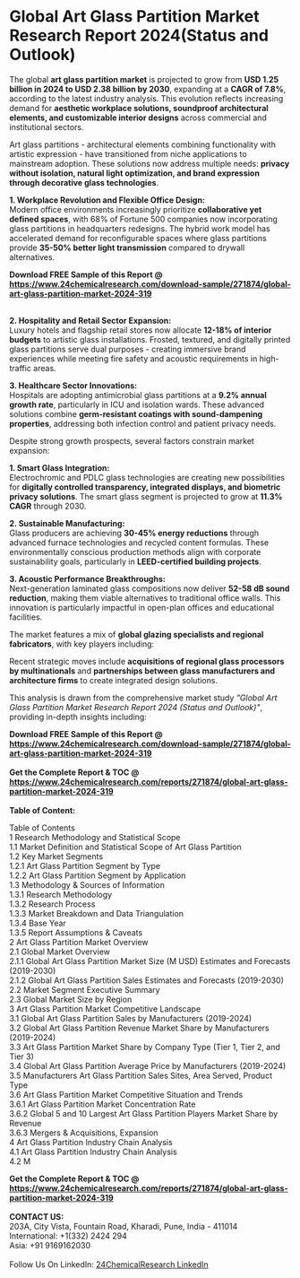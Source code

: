 <h1>Global Art Glass Partition Market Research Report 2024(Status and Outlook)</h1><p>The global <strong>art glass partition market</strong> is projected to grow from <strong>USD 1.25 billion in 2024 to USD 2.38 billion by 2030</strong>, expanding at a <strong>CAGR of 7.8%</strong>, according to the latest industry analysis. This evolution reflects increasing demand for <strong>aesthetic workplace solutions, soundproof architectural elements, and customizable interior designs</strong> across commercial and institutional sectors.</p><p>Art glass partitions - architectural elements combining functionality with artistic expression - have transitioned from niche applications to mainstream adoption. These solutions now address multiple needs: <strong>privacy without isolation, natural light optimization, and brand expression through decorative glass technologies</strong>.</p><p><strong>1. Workplace Revolution and Flexible Office Design:</strong><br>
Modern office environments increasingly prioritize <strong>collaborative yet defined spaces</strong>, with 68% of Fortune 500 companies now incorporating glass partitions in headquarters redesigns. The hybrid work model has accelerated demand for reconfigurable spaces where glass partitions provide <strong>35-50% better light transmission</strong> compared to drywall alternatives.</p><div><b>Download FREE Sample of this Report @ 
            <a href="https://www.24chemicalresearch.com/download-sample/271874/global-art-glass-partition-market-2024-319">
            https://www.24chemicalresearch.com/download-sample/271874/global-art-glass-partition-market-2024-319</a></b></div><br><p><strong>2. Hospitality and Retail Sector Expansion:</strong><br>
Luxury hotels and flagship retail stores now allocate <strong>12-18% of interior budgets</strong> to artistic glass installations. Frosted, textured, and digitally printed glass partitions serve dual purposes - creating immersive brand experiences while meeting fire safety and acoustic requirements in high-traffic areas.</p><p><strong>3. Healthcare Sector Innovations:</strong><br>
Hospitals are adopting antimicrobial glass partitions at a <strong>9.2% annual growth rate</strong>, particularly in ICU and isolation wards. These advanced solutions combine <strong>germ-resistant coatings with sound-dampening properties</strong>, addressing both infection control and patient privacy needs.</p><p>Despite strong growth prospects, several factors constrain market expansion:</p><p><strong>1. Smart Glass Integration:</strong><br>
Electrochromic and PDLC glass technologies are creating new possibilities for <strong>digitally controlled transparency, integrated displays, and biometric privacy solutions</strong>. The smart glass segment is projected to grow at <strong>11.3% CAGR</strong> through 2030.</p><p><strong>2. Sustainable Manufacturing:</strong><br>
Glass producers are achieving <strong>30-45% energy reductions</strong> through advanced furnace technologies and recycled content formulas. These environmentally conscious production methods align with corporate sustainability goals, particularly in <strong>LEED-certified building projects</strong>.</p><p><strong>3. Acoustic Performance Breakthroughs:</strong><br>
Next-generation laminated glass compositions now deliver <strong>52-58 dB sound reduction</strong>, making them viable alternatives to traditional office walls. This innovation is particularly impactful in open-plan offices and educational facilities.</p><p>The market features a mix of <strong>global glazing specialists and regional fabricators</strong>, with key players including:</p><p>Recent strategic moves include <strong>acquisitions of regional glass processors by multinationals</strong> and <strong>partnerships between glass manufacturers and architecture firms</strong> to create integrated design solutions.</p><p>This analysis is drawn from the comprehensive market study <em>"Global Art Glass Partition Market Research Report 2024 (Status and Outlook)"</em>, providing in-depth insights including:</p><div><b>Download FREE Sample of this Report @ 
            <a href="https://www.24chemicalresearch.com/download-sample/271874/global-art-glass-partition-market-2024-319">
            https://www.24chemicalresearch.com/download-sample/271874/global-art-glass-partition-market-2024-319</a></b></div><br><div><b>Get the Complete Report & TOC @ 
            <a href="https://www.24chemicalresearch.com/reports/271874/global-art-glass-partition-market-2024-319">
            https://www.24chemicalresearch.com/reports/271874/global-art-glass-partition-market-2024-319</a></b></div><br>
            <b>Table of Content:</b><p>Table of Contents<br />
1 Research Methodology and Statistical Scope<br />
1.1 Market Definition and Statistical Scope of Art Glass Partition<br />
1.2 Key Market Segments<br />
1.2.1 Art Glass Partition Segment by Type<br />
1.2.2 Art Glass Partition Segment by Application<br />
1.3 Methodology & Sources of Information<br />
1.3.1 Research Methodology<br />
1.3.2 Research Process<br />
1.3.3 Market Breakdown and Data Triangulation<br />
1.3.4 Base Year<br />
1.3.5 Report Assumptions & Caveats<br />
2 Art Glass Partition Market Overview<br />
2.1 Global Market Overview<br />
2.1.1 Global Art Glass Partition Market Size (M USD) Estimates and Forecasts (2019-2030)<br />
2.1.2 Global Art Glass Partition Sales Estimates and Forecasts (2019-2030)<br />
2.2 Market Segment Executive Summary<br />
2.3 Global Market Size by Region<br />
3 Art Glass Partition Market Competitive Landscape<br />
3.1 Global Art Glass Partition Sales by Manufacturers (2019-2024)<br />
3.2 Global Art Glass Partition Revenue Market Share by Manufacturers (2019-2024)<br />
3.3 Art Glass Partition Market Share by Company Type (Tier 1, Tier 2, and Tier 3)<br />
3.4 Global Art Glass Partition Average Price by Manufacturers (2019-2024)<br />
3.5 Manufacturers Art Glass Partition Sales Sites, Area Served, Product Type<br />
3.6 Art Glass Partition Market Competitive Situation and Trends<br />
3.6.1 Art Glass Partition Market Concentration Rate<br />
3.6.2 Global 5 and 10 Largest Art Glass Partition Players Market Share by Revenue<br />
3.6.3 Mergers & Acquisitions, Expansion<br />
4 Art Glass Partition Industry Chain Analysis<br />
4.1 Art Glass Partition Industry Chain Analysis<br />
4.2 M</p><div><b>Get the Complete Report & TOC @ 
            <a href="https://www.24chemicalresearch.com/reports/271874/global-art-glass-partition-market-2024-319">
            https://www.24chemicalresearch.com/reports/271874/global-art-glass-partition-market-2024-319</a></b></div><br><b>CONTACT US:</b><br>
            203A, City Vista, Fountain Road, Kharadi, Pune, India - 411014<br>
            International: +1(332) 2424 294<br>
            Asia: +91 9169162030 <br><br>
            Follow Us On LinkedIn: <a href="https://www.linkedin.com/company/24chemicalresearch/">24ChemicalResearch LinkedIn</a>